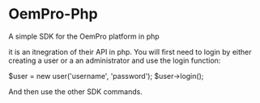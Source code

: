 # OemPro-Php
A simple SDK for the OemPro platform in php

it is an itnegration of their API in php. You will first need to login by either creating a user or a an administrator and use the login function:

$user = new user('username', 'password');
$user->login();

And then use the other SDK commands.
